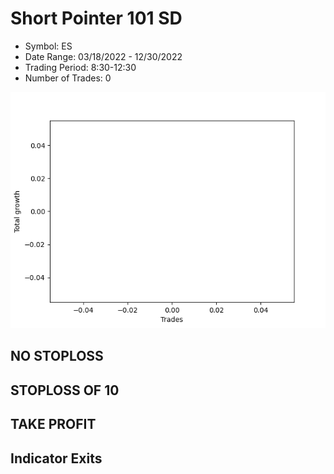 # Short Pointer 101 SD 
- Symbol: ES
- Date Range: 03/18/2022 - 12/30/2022
- Trading Period: 8:30-12:30
- Number of Trades: 0

![Plot](ShortPointer101SDES.png)
## NO STOPLOSS













## STOPLOSS OF 10













## TAKE PROFIT











## Indicator Exits

